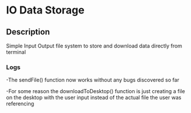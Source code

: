 # IO Data Storage
## Description
Simple Input Output file system to store and download data directly from terminal
### Logs
-The sendFile() function now works without any bugs discovered so far

-For some reason the downloadToDesktop() function is just creating a file on the desktop with the user input instead of the actual file the user was referencing
